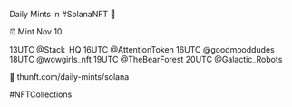 Daily Mints in #SolanaNFT 🚀

⏰ Mint Nov 10

13UTC @Stack_HQ
16UTC @AttentionToken
16UTC @goodmooddudes
18UTC @wowgirls_nft
19UTC @TheBearForest
20UTC @Galactic_Robots

🔗 thunft.com/daily-mints/solana

#NFTCollections